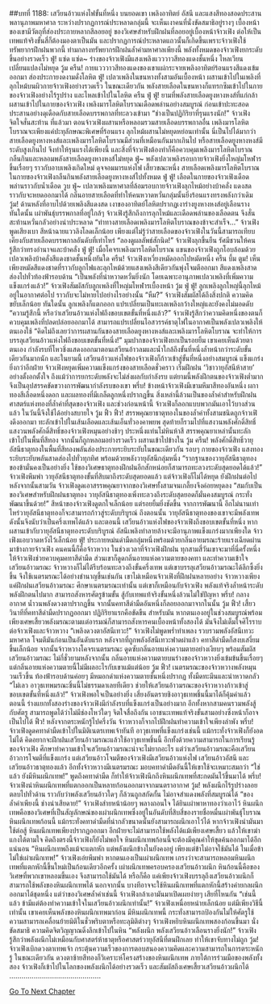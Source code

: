 ##บทที่ 1188: เสวียนอ้าวแห่งไฟขั้นที่หนึ่ง
บนยอดเขา เพลิงอาทิตย์ อัสนี และแสงสีทองสอดประสาน พลานุภาพมหาศาล
ระหว่างปรากฏการณ์ประหลาดกลุ่มนี้ จะเห็นเงาคนที่นั่งขัดสมาธิอยู่รางๆ เบื้องหน้าของเขามีวัตถุที่ส่องประกายหลากสีลอยอยู่
ของวิเศษสำหรับฝึกฝนที่ลอยอยู่เบื้องหน้าจ้าวเฟิง ต่อให้เป็นเทพแท้จริงขั้นสี่ก็ต้องมองตาเป็นมัน และปรากฏการณ์ประหลาดแถวนั้นก็เกิดขึ้นเพราะจ้าวเฟิงใช้ทรัพยากรฝึกฝนพวกนี้
ท่ามกลางทรัพยากรฝึกฝนล้ำค่ามหาศาลเพียงนี้ พลังทั้งหมดของจ้าวเฟิงยกระดับขึ้นอย่างรวดเร็ว
ฟู่! แซ่ด แซ่ด~
ร่างของจ้าวเฟิงมีแสงเพลิงแวววาวสีทองแดงชั้นหนึ่ง ไหลเวียนเปลี่ยนแปลงไม่หยุด
วู้ม ครืน!
กายแวววาวสีทองแดงของเขาแผ่กระจายเพลิงอาทิตย์ร้อนแรงสีแดงเข้มออกมา ส่องประกายงดงามดั่งโลหิต
ฟู่!
เปลวเพลิงในขนหางทั้งสามอันเบื้องหน้า ผสานเข้าไปในเพลิงที่ลุกไหม้บนผิวกายจ้าวเฟิงอย่างรวดเร็ว
ในขณะเดียวกัน พลังสายเลือดในขนหางก็แทรกซึมเข้าไปในกายของจ้าวเฟิงอย่างไร้รูปร่าง และไหลเข้าไปในโลหิต
ครืน ฟู่ ฟู่!
ยามที่พลังสายเลือดยูงหางหงส์ที่แก่กล้าผสานเข้าไปในกายของจ้าวเฟิง เพลิงมารโลหิตโบราณเดือดพล่านอย่างสมบูรณ์ ก่อนเข้าปะทะสอดประสานอย่างดุเดือดกับสายเลือดบรรพกาลที่ทะลวงเข้ามา
“ช่างเป็นปฏิกิริยาที่รุนแรงนัก!”
จ้าวเฟิงจิตใจสั่นสะท้าน
ที่แล้วมา ตอนจ้าวเฟิงผสานหรือหลอมรวมสายเลือดบรรพกาลอื่น เพลิงมารโลหิตโบราณจะเพียงแค่ปะทุลักษณะพิเศษที่ร้อนแรง ลุกไหม้ผสานไม่หยุดหย่อนเท่านั้น
นี่เป็นไปได้มากว่าสายเลือดยูงหางหงส์และเพลิงมารโลหิตโบราณมีส่วนที่เหมือนกันมากเกินไป หรือสายเลือดยูงหางหงส์มีระดับสูงเกินไป จึงทำให้รุนแรงได้เพียงนี้
และสิ่งที่จ้าวเฟิงต้องทำก็คือควบคุมเพลิงมารโลหิตโบราณ กลืนกินและหลอมพลังสายเลือดยูงหางหงส์ไม่หยุด
ฟู่~
พลังเปลวเพลิงรอบกายจ้าวเฟิงยิ่งใหญ่มโหฬารขึ้นเรื่อยๆ ราวกับอาบเพลิงเกิดใหม่ ดุจจอมมารแห่งไฟ
เสี้ยวขณะหนึ่ง
สายเลือดเพลิงมารโลหิตโบราณในกายของจ้าวเฟิงกลืนกินพลังสายเลือดยูงหางหงส์ไปทั้งหมด
ฟู่ ฟู่!
เลือดในกายของจ้าวเฟิงเดือดพล่านราวกับน้ำเดือด
วูบ ฟู่~
เปลวเพลิงมหาศาลที่ล้อมรอบกายจ้าวเฟิงลุกไหม้อย่างบ้าคลั่ง แดงสดราวกับจะหยดออกมาได้ กลิ่นอายสายเลือดที่ทำให้คนหวาดหวั่นกลุ่มนั้นยิ่งร้อนแรงทรงพลังกว่าเดิม
วู้ม!
ด้านหลังที่อาบไปด้วยเพลิงสีแดงสด เงาของอาทิตย์โลหิตปรากฏเงาร่างยูงหางหงส์อยู่เลือนราง
ทันใดนั้น
เผ่าพันธุ์บรรพกาลที่อยู่ใกล้ๆ จ้าวเฟิงรู้สึกถึงการลุกไหม้และเดือดพล่านของเลือดตน จึงสั่นสะท้านหวั่นกลัวอย่างน่าประหลาด
“ท่าทางสายเลือดเพลิงมารโลหิตโบราณของข้าจะสำเร็จ…”
จ้าวเฟิงพูดเสียงเบา สีหน้าฉายแววลิงโลดเล็กน้อย
เพียงแต่ไม่รู้ว่าสายเลือดของจ้าวเฟิงในวันนี้สามารถเทียบเคียงกับสายเลือดบรรพกาลอันดับที่เท่าไหร่
“ลองดูผลลัพธ์สักนิด!”
จ้าวเฟิงลุกขึ้นยืน รัศมีชวนให้คนรู้สึกว่าทรงอำนาจและบ้าคลั่ง
ฟู่ ฟู่!
เมื่อโคจรเพลิงมารโลหิตโบราณ แขนของจ้าวเฟิงถูกโอบล้อมด้วยเปลวเพลิงบ้าคลั่งสีแดงชาดชั้นหนึ่งทันใด
ครืน!
จ้าวเฟิงเหวี่ยงหมัดออกไปหมัดหนึ่ง
ครืน บึ้ม ตูม!
เห็นเพียงหมัดสีแดงชาดที่ราวกับลูกไฟและลุกไหม้ด้วยแสงเพลิงสีเดียวกันพุ่งโจมตีออกมา สีแดงเพลิงสาดส่องไปทั่วท้องฟ้ารอบด้าน
“เป็นพลังที่น่าหวาดหวั่นยิ่งนัก โดยเฉพาะอานุภาพเปลวเพลิงที่เพิ่มความแข็งแกร่งแล้ว!”
จ้าวเฟิงสัมผัสกับลูกเพลิงที่ใหญ่มโหฬารเบื้องหน้า
วู้ม ฟู่ ฟู่!
ลูกเพลิงลูกใหญ่นี้ลุกไหม้อยู่ในอากาศต่อไป ราวกับจะไม่หายไปอย่างไรอย่างนั้น
“หืม?”
จ้าวเฟิงสัมผัสได้ถึงสิ่งปกติ ความคิดขยับเล็กน้อย
ทันใดนั้น ลูกเพลิงก็แตกออก แปรเปลี่ยนเป็นทะเลเพลิงกว้างใหญ่และยังคงไม่มอดดับ
“ความรู้สึกนี้ หรือว่าเสวียนอ้าวแห่งไฟถึงขอบเขตขั้นที่หนึ่งแล้ว?”
จ้าวเฟิงรู้สึกว่าความคิดหนึ่งของตนก็ควบคุมเพลิงที่ปลดปล่อยออกมาได้ สามารถแปรเปลี่ยนไอสวรรค์ธาตุไฟในอากาศเป็นพลังเปลวเพลิงให้ตนเองใช้
“คิดไม่ถึงเลยว่าการผสานกันของสายเลือดยูงหางหงส์และเพลิงมารโลหิตโบราณ จะทำให้การบรรลุเสวียนอ้าวแห่งไฟถึงขอบเขตขั้นที่หนึ่ง!”
มุมปากของจ้าวเฟิงยกเป็นรอยยิ้ม
เขาเคยเห็นด้วยตาตนเอง กำลังรบที่โหวชิ่งแสดงออกมาตอนเสวียนอ้าวลมและน้ำใกล้ถึงขั้นที่หนึ่งล้ำหน้ากว่าระดับขั้นเดียวกันมากนัก และในยามนี้ เสวียนอ้าวแห่งไฟของจ้าวเฟิงก็ก้าวเข้าสู่ขั้นที่หนึ่งอย่างสมบูรณ์ แข็งแกร่งยิ่งกว่าอีกฝ่าย
จ้าวเฟิงหยุดเพิ่มความแข็งแกร่งของสายเลือดชั่วคราว เริ่มฝึกฝน ‘วิชาวายุอัสนีห้าสาย’ อย่างตั้งอกตั้งใจ
ถึงแม้ว่าการยกระดับพลังจะไม่ส่งผลกับกำลังรบ แต่ยามนี้พลังฝึกตนของจ้าวเฟิงต่ำมาก จึงเป็นอุปสรรคขัดขวางการพัฒนากำลังรบของเขา
พรึ่บ!
ข้างหน้าจ้าวเฟิงมีเขามหึมาสีทองอันหนึ่ง ผกาทองสีเลือดหนึ่งดอก และผลทองที่มีเกล็ดลูกหนึ่งปรากฏขึ้น
สิ่งเหล่านี้ล้วนเป็นของล้ำค่าสำหรับฝึกฝนศาสตร์แห่งทองที่ล้ำค่าที่สุดของจ้าวเฟิง และช่วงก่อนหน้านี้ จ้าวเฟิงก็ลอกแบบพวกมันเอาไว้บางส่วนแล้ว ในวันนี้จึงใช้ได้อย่างสบายใจ
วู้ม ฟิ้ว ฟิ้ว!
สรรพคุณยาธาตุทองในของล้ำค่าทั้งสามชนิดถูกจ้าวเฟิงดึงออกมา ทะลักเข้าไปในเส้นเลือดและเส้นเอ็นทั่วองคาพยพ สุดท้ายก็รวมไปที่แสงวนพลังศักดิ์สิทธิ์
แสงวนพลังศักดิ์สิทธิ์ของจ้าวเฟิงหมุนอย่างช้าๆ ประหนึ่งแท่นโม่หินห้าสี
สรรพคุณยาเหล่านั้นทะลักเข้าไปในพื้นที่สีทอง จากนั้นก็ถูกหลอมอย่างรวดเร็ว ผสานเข้าไปข้างใน
วู้ม ครืน!
พลังศักดิ์สิทธิ์วายุอัสนีธาตุทองในพื้นที่สีทองพลันส่องประกายระยิบระยับในขณะเดียวกัน รอบๆ กายของจ้าวเฟิง แสงทองระยิบระยับพลันสาดส่องไปทั่วทุกทิศ พร้อมด้วยพลังวายุอัสนีกลุ่มหนึ่ง
“รากฐานของวายุอัสนีธาตุทองของข้ามั่นคงเป็นอย่างยิ่ง ใช้ของวิเศษธาตุทองฝึกฝนอีกสักหน่อยก็สามารถทะลวงระดับสุดยอดได้แล้ว!”
จ้าวเฟิงพึมพำ
วายุอัสนีธาตุทองขั้นที่สิบมาถึงระดับสุดยอดแล้ว แต่จ้าวเฟิงก็ไม่ได้หยุด ยังฝึกฝนต่อไป
หลังจากนั้นสามวัน จ้าวเฟิงดูดเอาสรรพคุณยาจากของวิเศษทั้งสามจนเกลี้ยงจึงค่อยหยุดลง
“สมกับเป็นของวิเศษสำหรับฝึกฝนธาตุทอง วายุอัสนีธาตุทองเพิ่งทะลวงถึงระดับสุดยอดก็มั่นคงสมบูรณ์ กระทั่งพัฒนาขึ้นด้วย!”
สีหน้าของจ้าวเฟิงดูตกใจเล็กน้อย แต่รอยยิ้มยิ่งชัดขึ้น
จากการพัฒนานี้ อีกไม่นานเท่าไหร่วายุอัสนีธาตุทองก็จะสามารถก้าวสู่ระดับบริบูรณ์ ถึงตอนนั้น วายุอัสนีธาตุทองของเขาจะมีพลังเทพ ดังนั้นจึงนับว่าเป็นครึ่งเทพได้แล้ว
และตอนนี้ เสวียนอ้าวแห่งไฟของจ้าวเฟิงถึงขอบเขตขั้นที่หนึ่ง หากผสานเข้ากับวายุอัสนีธาตุทองระดับบริบูรณ์ อัสนีเพลิงทำลายล้างจะมีอานุภาพแข็งแกร่งมากเพียงใด จ้าวเฟิงแอบวาดหวังไว้เล็กน้อย
ฟู่!
ประกายหม่นดำมืดกลุ่มหนึ่งพร้อมด้วยกลิ่นอายมรณะร้ายแรงเฉียดผ่านมาข้างกายจ้าวเฟิง
คนคนนี้ก็คือจ้าวหวาง ในช่วงเวลาที่จ้าวเฟิงฝึกฝน ทุกสามสี่วันเขาจะมาที่นี่ครั้งหนึ่ง ให้จ้าวเฟิงช่วยควบคุมคทาสีดำมืด ส่วนเขาก็ดูดกลิ่นอายแห่งความตายของคทา และทำความเข้าใจเสวียนอ้าวมรณะ
จ้าวหวางก็ไม่ได้รีบร้อนทะลวงถึงขั้นครึ่งเทพ แต่เขาบรรลุเสวียนอ้าวมรณะได้ลึกซึ้งยิ่งขึ้น จึงใช้เนตรมรณะได้อย่างชำนาญขึ้นเช่นกัน
เขาไม่เหมือนจ้าวเฟิงที่ฝึกฝนหลายอย่าง จ้าวหวางเพียงแค่ฝึกฝนเสวียนอ้าวมรณะ ศึกษาเนตรมรณะเท่านั้น
แต่เขาก็เหมือนกับจ้าวเฟิง พลังแท้จริงล้ำหน้าระดับพลังฝึกตนไปมาก สามารถสังหารศัตรูข้ามขั้น สู้กับเทพแท้จริงขั้นหนึ่งล้วนไม่ใช่ปัญหา
พรึ่บ!
กลางอากาศ น้ำวนพลังดวงตาปรากฏขึ้น จากนั้นคทาสีดำมืดอันหนึ่งก็ลอยออกมาจากในนั้น
วู้ม ฟิ้ว!
เสี้ยววินาทีที่คทาสีดำมืดปรากฏออกมา ปฏิกิริยาแรกคือขัดขืน
สำหรับมัน หากตนเองอยู่ในช่วงสมบูรณ์พร้อม เพียงเศษเสี้ยวพลังมรณะตามแต่อารมณ์ก็สามารถสังหารคนเบื้องหน้าทั้งสองได้ มันจึงไม่เต็มใจศิโรราบต่อจ้าวเฟิงและจ้าวหวาง
“เพลิงดวงตาอัสนีเทวะ!”
จ้าวเฟิงไม่พูดพร่ำทำเพลง รวบรวมพลังอัสนีเทวะมหาศาล โจมตีมันก่อนเป็นอันดับแรก
หลังจากที่ถูกพลังอัสนีเทวะฟาดผ่าแล้ว คทาสีดำมืดก็สงบเสงี่ยมขึ้นเล็กน้อย
จากนั้นจ้าวหวางโคจรเนตรมรณะ ดูดซับกลิ่นอายแห่งความตายอย่างเงียบๆ พร้อมสัมผัสเสวียนอ้าวมรณะ
ไม่กี่ชั่วยามหลังจากนั้น กลิ่นอายแห่งความตายบนร่างของจ้าวหวางยิ่งเข้มข้นขึ้นเรื่อยๆ แต่กลิ่นอายแห่งความตายนี้ไม่มีผลอะไรกับเขาแม้แต่น้อย
วู้ม ฟิ้ว!
เนตรมรณะของจ้าวหวางพลังหมุนวนเร็วขึ้น ท้องฟ้ารอบด้านค่อยๆ มีหมอกดำแห่งความตายชั้นหนึ่งปรากฏ ทั้งมืดทะมึนและน่าหวาดกลัว
“ไม่เลว อาวุธเทพมรณะชิ้นนี้ไม่ธรรมดาเลยทีเดียว ช่วยให้เสวียนอ้าวมรณะของจ้าวหวางก้าวเข้าสู่ขอบเขตขั้นที่หนึ่งแล้ว!”
จ้าวเฟิงพอใจเป็นอย่างยิ่ง เสี่ยงอันตรายชิงอาวุธเทพชิ้นนี้มาได้ก็คุ้มค่าแล้ว
ตอนนี้ ร่างแยกทั้งสองร่างของจ้าวเฟิงมีกำลังรบที่แข็งแกร่งเป็นอย่างมาก อีกทั้งหากสามคนรวมพลังสู้กับศัตรู สามารถพูดได้ว่าไม่มีช่องโหว่ใดๆ จิตใจสื่อถึงกัน เอาชนะเทพแท้จริงขั้นสามอย่างซึ่งหน้าก็อาจเป็นไปได้
ฟิ้ว!
หลังจากตระหนักรู้ไปครึ่งวัน จ้าวหวางก็จากไปฝึกฝนทำความเข้าใจเพียงลำพัง
พรึ่บ!
จ้าวเฟิงดูดคทาดำมืดเข้าไปในมิติเนตรเทพเจ้าทันที
อาวุธเทพที่แข็งแกร่งเช่นนี้ แม้กระทั่งจ้าวเฟิงก็ยังอดไม่ได้ คิดอยากจะฝึกฝนเสวียนอ้าวมรณะแล้วใช้อาวุธเทพชิ้นนี้
อีกทั้งด้วยความสามารถในการเรียนรู้ของจ้าวเฟิง ศึกษาทำความเข้าใจเสวียนอ้าวมรณะน่าจะไม่ยากอะไร
แต่ว่าเสวียนอ้าวมรณะคือเสวียนอ้าวการโจมตีที่แข็งแกร่ง แต่เสวียนอ้าวโจมตีของจ้าวเฟิงมีเสวียนอ้าวแห่งไฟ เสวียนอ้าวอัสนี และเสวียนอ้าวธาตุทองแล้ว อีกทั้งจ้าวหวางมีเนตรมรณะ มอบคทาดำมืดอันนี้ให้เขาใช้จะเหมาะสมกว่า
“ใช่แล้ว ยังมีหินผนึกเทพ!”
พูดถึงคทาดำมืด ก็ทำให้จ้าวเฟิงนึกถึงหินผนึกเทพที่สะกดมันไว้ขึ้นมาได้
พรึ่บ!
จ้าวเฟิงนำหินผนึกเทพที่แตกออกเป็นหลายก้อนออกมาจากมนตราอากาศ
วู้ม!
พลังผนึกไร้รูปร่างลอยตลบไปทั่วด้าน ราวกับว่าพลังเสวียนอ้าวใดๆ ก็ล้วนถูกสกัดกั้น ไม่อาจสำแดงพลังที่สมบูรณ์ได้
“ของล้ำค่าเพียงนี้ ช่างน่าเสียดาย!”
จ้าวเฟิงส่ายหน้าน้อยๆ พลางถอนใจ
ได้ยินเผ่าพาหาทองว่าเอาไว้ หินผนึกเทพคือของวิเศษที่เป็นสัญลักษณ์ของเผ่าผนึกเทพซึ่งอยู่ในอันดับที่สิบสี่ของรายชื่อหมื่นเผ่าพันธุ์โบราณ
หินผนึกเทพก้อนนี้ แม้กระทั่งคทาดำมืดที่น่ากลัวขนาดนั้นยังสามารถผนึกเอาไว้ได้ หากจ้าวเฟิงนำมันมาใช้ต่อสู้ หินผนึกเทพเพียงปรากฏออกมา อีกฝ่ายจะไม่สามารถใช้พลังได้แม้เพียงเศษเสี้ยว แล้วให้เขาฆ่าแกงได้ตามใจ
คิดถึงตรงนี้จ้าวเฟิงก็ยังไม่พอใจ หินผนึกเทพก้อนนี้จะต้องมีคุณค่าให้ขุดค้นออกมาได้อีกแน่นอน
“หินผนึกเทพถึงแม้จะแตกหัก แต่พลังผนึกข้างในยังคงอยู่ เพียงแต่ข้าไม่อาจใช้มันได้ ในเมื่อข้าไม่ใช่เผ่าผนึกเทพ!”
จ้าวเฟิงเอ่ยพึมพำ
หากตนเองเป็นเผ่าผนึกเทพ เกรงว่าจะสามารถหลอมหินผนึกเทพที่แตกหักนี้ขึ้นใหม่เป็นก้อนเดียวอีกครั้ง
เผ่าผนึกเทพครอบครองเสวียนอ้าวผนึก หินก้อนนี้คือของวิเศษที่พวกเขาหลอมขึ้นเอง จึงสามารถใช้มันได้
หรือก็คือ แค่เพียงจ้าวเฟิงบรรลุถึงเสวียนอ้าวผนึกก็สามารถใช้พลังของหินผนึกเทพได้ นอกจากนั้น บางทีอาจจะใช้หินผนึกเทพที่แตกหักนี้สร้างค่ายกลผนึกออกมาได้ชุดหนึ่ง
แต่ว่าของวิเศษล้ำค่าเช่นนี้ จ้าวเฟิงกล้าเอามันมาเปิดเผยง่ายๆ เสียที่ไหนกัน
“เช่นนี้แล้ว ข้ามีแต่ต้องทำความเข้าใจในเสวียนอ้าวผนึกเท่านั้น!”
จ้าวเฟิงเหนื่อยหน่ายเล็กน้อย แต่มีเพียงวิธีนี้เท่านั้น
เขาเคยเห็นพลังของหินผนึกเทพมาก่อน มีหินผนึกเทพนี้ กระทั่งสามารถป้องกันไม่ให้ศัตรูใช้ความสามารถเคลื่อนย้ายมิติในชั่วพริบตาหรือทะลุมิติต่างๆ
จ้าวเฟิงหยิบหินผนึกเทพสองก้อนขึ้นมา นั่งขัดสมาธิ ความคิดจิตวิญญาณดิ่งลึกเข้าไปในหิน
“พลังผนึก พลังเสวียนอ้าวเลือนรางยิ่งนัก!”
จ้าวเฟิงรู้สึกว่าพลังผนึกไม่เหมือนกับศาสตร์ห้าธาตุหรือศาสตร์วายุอัสนีที่ตนฝึกเลย ทำให้เขาจับทางไม่ถูก
วู้ม!
จ้าวเฟิงเบิกดวงตาเทพเจ้า กระตุ้นความเร็วของการตอบสนองความคิดและความสามารถในการตระหนักรู้ ในขณะเดียวกัน ดวงตาซ้ายสีทองก็วิเคราะห์โครงสร้างของหินผนึกเทพ
ภายใต้การร่วมมือของพลังทั้งสอง จ้าวเฟิงก็เข้าไปในโลกของพลังผนึกได้อย่างรวดเร็ว และสัมผัสถึงเศษเสี้ยวเสวียนอ้าวผนึกได้
………………………………………


[Go To Next Chapter]( ./45.md)